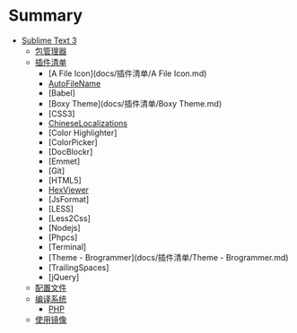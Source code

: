 # Summary

* [Sublime Text 3](README.md)
    * [包管理器](docs/包管理器.md)
    * [插件清单](docs/插件清单.md)
        * [A File Icon](docs/插件清单/A File Icon.md)
        * [AutoFileName](docs/插件清单/AutoFileName.md)
        * [Babel]
        * [Boxy Theme](docs/插件清单/Boxy Theme.md)
        * [CSS3]
        * [ChineseLocalizations](docs/插件清单/ChineseLocalizations.md)
        * [Color Highlighter]
        * [ColorPicker]
        * [DocBlockr]
        * [Emmet]
        * [Git]
        * [HTML5]
        * [HexViewer](docs/插件清单/HexViewer.md)
        * [JsFormat]
        * [LESS]
        * [Less2Css]
        * [Nodejs]
        * [Phpcs]
        * [Terminal]
        * [Theme - Brogrammer](docs/插件清单/Theme - Brogrammer.md)
        * [TrailingSpaces]
        * [jQuery]
    * [配置文件](docs/配置文件.md)
    * [编译系统](docs/编译系统.md)
        * [PHP](docs/编译系统/PHP.md)
    * [使用镜像](docs/使用镜像.md)

